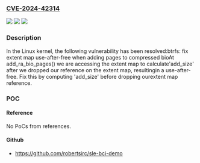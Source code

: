 ### [CVE-2024-42314](https://cve.mitre.org/cgi-bin/cvename.cgi?name=CVE-2024-42314)
![](https://img.shields.io/static/v1?label=Product&message=Linux&color=blue)
![](https://img.shields.io/static/v1?label=Version&message=6a4049102055%3C%20c1cc3326e27b%20&color=brighgreen)
![](https://img.shields.io/static/v1?label=Vulnerability&message=n%2Fa&color=brighgreen)

### Description

In the Linux kernel, the following vulnerability has been resolved:btrfs: fix extent map use-after-free when adding pages to compressed bioAt add_ra_bio_pages() we are accessing the extent map to calculate'add_size' after we dropped our reference on the extent map, resultingin a use-after-free. Fix this by computing 'add_size' before dropping ourextent map reference.

### POC

#### Reference
No PoCs from references.

#### Github
- https://github.com/robertsirc/sle-bci-demo


